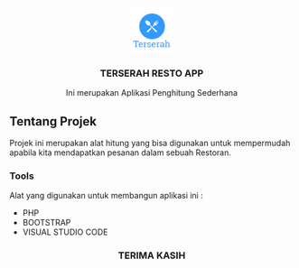 <!-- Improved compatibility of back to top link: See: https://github.com/othneildrew/Best-README-Template/pull/73 -->
<a name="readme-top"></a>
<!--
*** Thanks for checking out the Best-README-Template. If you have a suggestion
*** that would make this better, please fork the repo and create a pull request
*** or simply open an issue with the tag "enhancement".
*** Don't forget to give the project a star!
*** Thanks again! Now go create something AMAZING! :D
-->



<!-- PROJECT SHIELDS -->
<!--
*** I'm using markdown "reference style" links for readability.
*** Reference links are enclosed in brackets [ ] instead of parentheses ( ).
*** See the bottom of this document for the declaration of the reference variables
*** for contributors-url, forks-url, etc. This is an optional, concise syntax you may use.
*** https://www.markdownguide.org/basic-syntax/#reference-style-links
-->


<!-- PROJECT LOGO -->
<br />
<div align="center">
  <a href="">
    <img src="img/logo.png" alt="Logo" width="80" height="80">
  </a>

  <h3 align="center">TERSERAH RESTO APP</h3>

  <p align="center">
    Ini merupakan Aplikasi Penghitung Sederhana
    <br />
  </p>
</div>

<!-- ABOUT THE PROJECT -->
## Tentang Projek

Projek ini merupakan alat hitung yang bisa digunakan untuk mempermudah apabila kita mendapatkan pesanan dalam sebuah Restoran.

### Tools 

Alat yang digunakan untuk membangun aplikasi ini :

* PHP
* BOOTSTRAP
* VISUAL STUDIO CODE


<div align="center">
  <h3 align="center">TERIMA KASIH</h3>
</div>
